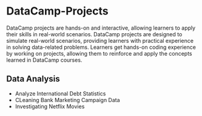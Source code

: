 # DataCamp-Projects

DataCamp projects are hands-on and interactive, allowing learners to apply their skills in real-world scenarios. DataCamp projects are designed to simulate real-world scenarios, providing learners with practical experience in solving data-related problems. Learners get hands-on coding experience by working on projects, allowing them to reinforce and apply the concepts learned in DataCamp courses.

## Data Analysis
* Analyze International Debt Statistics
* CLeaning Bank Marketing Campaign Data
* Investigating Netflix Movies
